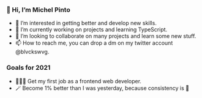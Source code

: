 ### 👋 Hi, I’m Michel Pinto
- 👀 I’m interested in getting better and develop new skills.
- 🌱 I’m currently working on projects and learning TypeScript.
- 💞️ I’m looking to collaborate on many projects and learn some new stuff.
- 📫 How to reach me, you can drop a dm on my twitter account @blvckswvg.

### Goals for 2021

- 👨🏾‍💻 Get my first job as a frontend web developer.
- 🪄 Become 1% better than I was yesterday, because consistency is 🔑





<!---
Michelpinto/Michelpinto is a ✨ special ✨ repository because its `README.md` (this file) appears on your GitHub profile.
You can click the Preview link to take a look at your changes.
--->
